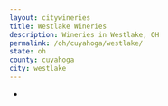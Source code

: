 ```yaml
---
layout: citywineries
title: Westlake Wineries
description: Wineries in Westlake, OH
permalink: /oh/cuyahoga/westlake/
state: oh
county: cuyahoga
city: westlake
---
```

-
